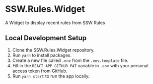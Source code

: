 # SSW.Rules.Widget
A Widget to display recent rules from SSW Rules

## Local Development Setup
1. Clone the SSW.Rules.Widget repository.
2. Run `yarn` to install packages.
3. Create a new file called `.env` from the `.env.template` file.
4. Fill in the `REACT_APP_GITHUB_PAT` variable in `.env` with your personal access token from GitHub.
5. Run `yarn start` to run the app locally.